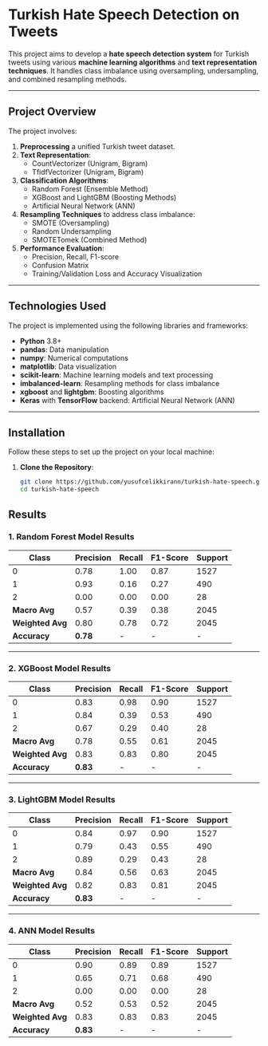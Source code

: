 # Turkish Hate Speech Detection on Tweets

This project aims to develop a **hate speech detection system** for Turkish tweets using various **machine learning algorithms** and **text representation techniques**. It handles class imbalance using oversampling, undersampling, and combined resampling methods.

---

## **Project Overview**

The project involves:
1. **Preprocessing** a unified Turkish tweet dataset.
2. **Text Representation**:
   - CountVectorizer (Unigram, Bigram)
   - TfidfVectorizer (Unigram, Bigram)
3. **Classification Algorithms**:
   - Random Forest (Ensemble Method)
   - XGBoost and LightGBM (Boosting Methods)
   - Artificial Neural Network (ANN)
4. **Resampling Techniques** to address class imbalance:
   - SMOTE (Oversampling)
   - Random Undersampling
   - SMOTETomek (Combined Method)
5. **Performance Evaluation**:
   - Precision, Recall, F1-score
   - Confusion Matrix
   - Training/Validation Loss and Accuracy Visualization

---

## **Technologies Used**

The project is implemented using the following libraries and frameworks:

- **Python** 3.8+
- **pandas**: Data manipulation
- **numpy**: Numerical computations
- **matplotlib**: Data visualization
- **scikit-learn**: Machine learning models and text processing
- **imbalanced-learn**: Resampling methods for class imbalance
- **xgboost** and **lightgbm**: Boosting algorithms
- **Keras** with **TensorFlow** backend: Artificial Neural Network (ANN)
  
---

## **Installation**

Follow these steps to set up the project on your local machine:

1. **Clone the Repository**:

   ```bash
   git clone https://github.com/yusufcelikkirann/turkish-hate-speech.git
   cd turkish-hate-speech

## **Results**

  ### 1. Random Forest Model Results

| Class       | Precision | Recall  | F1-Score | Support |
|-------------|-----------|---------|----------|---------|
| 0           | 0.78      | 1.00    | 0.87     | 1527    |
| 1           | 0.93      | 0.16    | 0.27     | 490     |
| 2           | 0.00      | 0.00    | 0.00     | 28      |
| **Macro Avg** | 0.57    | 0.39    | 0.38     | 2045    |
| **Weighted Avg** | 0.80 | 0.78    | 0.72     | 2045    |
| **Accuracy** | **0.78** | -       | -        | -       |

---

### 2. XGBoost Model Results

| Class       | Precision | Recall  | F1-Score | Support |
|-------------|-----------|---------|----------|---------|
| 0           | 0.83      | 0.98    | 0.90     | 1527    |
| 1           | 0.84      | 0.39    | 0.53     | 490     |
| 2           | 0.67      | 0.29    | 0.40     | 28      |
| **Macro Avg** | 0.78    | 0.55    | 0.61     | 2045    |
| **Weighted Avg** | 0.83 | 0.83    | 0.80     | 2045    |
| **Accuracy** | **0.83** | -       | -        | -       |

---

### 3. LightGBM Model Results

| Class       | Precision | Recall  | F1-Score | Support |
|-------------|-----------|---------|----------|---------|
| 0           | 0.84      | 0.97    | 0.90     | 1527    |
| 1           | 0.79      | 0.43    | 0.55     | 490     |
| 2           | 0.89      | 0.29    | 0.43     | 28      |
| **Macro Avg** | 0.84    | 0.56    | 0.63     | 2045    |
| **Weighted Avg** | 0.82 | 0.83    | 0.81     | 2045    |
| **Accuracy** | **0.83** | -       | -        | -       |

---

### 4. ANN Model Results

| Class       | Precision | Recall  | F1-Score | Support |
|-------------|-----------|---------|----------|---------|
| 0           | 0.90      | 0.89    | 0.89     | 1527    |
| 1           | 0.65      | 0.71    | 0.68     | 490     |
| 2           | 0.00      | 0.00    | 0.00     | 28      |
| **Macro Avg** | 0.52    | 0.53    | 0.52     | 2045    |
| **Weighted Avg** | 0.83 | 0.83    | 0.83     | 2045    |
| **Accuracy** | **0.83** | -       | -        | -       |


